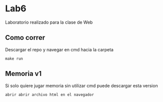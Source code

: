 # Lab6
Laboratorio realizado para la clase de Web

## Como correr
Descargar el repo y navegar en cmd hacia la carpeta
	
	make run
	
## Memoria v1
Si solo quiere jugar memoria sin utilizar cmd puede descargar esta version

	abrir abrir archivo html en el navegador
